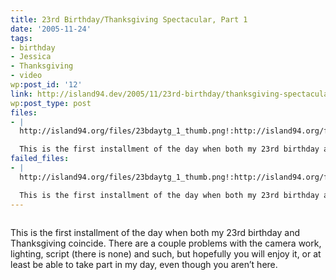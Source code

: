 ```yaml
---
title: 23rd Birthday/Thanksgiving Spectacular, Part 1
date: '2005-11-24'
tags:
- birthday
- Jessica
- Thanksgiving
- video
wp:post_id: '12'
link: http://island94.dev/2005/11/23rd-birthday/thanksgiving-spectacular-part-1/
wp:post_type: post
files:
- |
  http://island94.org/files/23bdaytg_1_thumb.png!:http://island94.org/files/23bdaytg_1.mp4

  This is the first installment of the day when both my 23rd birthday and Thanksgiving coincide.  There are a couple problems with the camera work, lighting, script (there is none) and such, but hopefully you will enjoy it, or at least be able to take part in my day, even though you aren't here.
failed_files:
- |
  http://island94.org/files/23bdaytg_1_thumb.png!:http://island94.org/files/23bdaytg_1.mp4

  This is the first installment of the day when both my 23rd birthday and Thanksgiving coincide.  There are a couple problems with the camera work, lighting, script (there is none) and such, but hopefully you will enjoy it, or at least be able to take part in my day, even though you aren't here.
---
```


<p><a href="http://island94.org/files/23bdaytg_1.mp4"><img src="http://island94.org/files/23bdaytg_1_thumb.png" class="centered" alt="" /></a></p>
<p>This is the first installment of the day when both my 23rd birthday and Thanksgiving coincide.  There are a couple problems with the camera work, lighting, script (there is none) and such, but hopefully you will enjoy it, or at least be able to take part in my day, even though you aren&#8217;t here.</p>